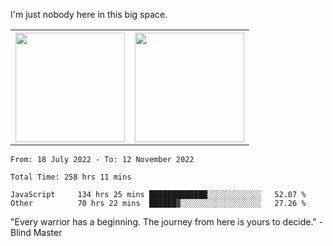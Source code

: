 I'm just nobody here in this big space.
<table>
  <tr>
    <th>
        <img height="175em" src="https://github-readme-stats.vercel.app/api/top-langs/?username=introbond&hide=css,html&layout=compact&theme=nord" />
    </th>
    <th><img height="175em" src="https://github-readme-stats.vercel.app/api/?username=introbond&theme=nord&show_icons=true&hide_border=true&&count_private=true&include_all_commits=true" /></th>
  </tr>
</table>

<!--START_SECTION:waka-->

```text
From: 18 July 2022 - To: 12 November 2022

Total Time: 258 hrs 11 mins

JavaScript     134 hrs 25 mins █████████████░░░░░░░░░░░░   52.07 %
Other          70 hrs 22 mins  ██████▓░░░░░░░░░░░░░░░░░░   27.26 %
```

<!--END_SECTION:waka-->

"Every warrior has a beginning. The journey from here is yours to decide."  -Blind Master
